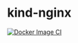 # kind-nginx

[![Docker Image CI](https://github.com/changtimwu/kind-nginx/actions/workflows/build-pipeline.yml/badge.svg)](https://github.com/changtimwu/kind-nginx/actions/workflows/build-pipeline.yml)

